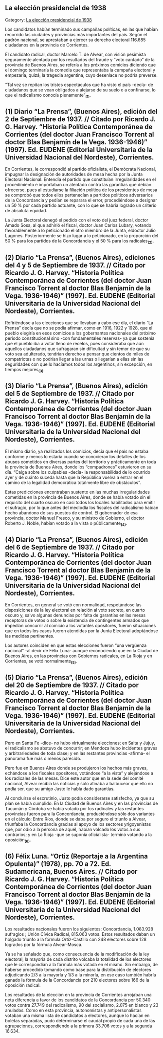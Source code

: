 ## La elección presidencial de 1938

Category: [La elección presidencial de 1938](http://descubrircorrientes.com.ar/2012/index.php/4065-corrientes-en-la-familia-argentina-1870-a-la-actualidad/de-pedro-numa-soto-a-blas-benjamin-de-la-vega-1932-1947/hacia-la-renovacion-presidencial-en-1937/la-eleccion-presidencial-de-1938)

Los candidatos habían terminado sus campañas políticas, en las que habían recorrido las ciudades y provincias más importantes del país. Según el padrón nacional, se aprestaban a ejercer su derecho electoral 116.685 ciudadanos en la provincia de Corrientes.

El candidato radical, doctor Marcelo T. de Alvear, con visión pesimista seguramente alentada por los resultados del fraude y “voto cantado” de la provincia de Buenos Aires, se refería a los próximos comicios diciendo que el domingo terminaría la comedia que representaba la campaña electoral y empezaría, quizá, la tragedia argentina, cuyo desenlace no podría preverse.

“Tal vez se repitan los tristes espectáculos que ha visto el país -decía- de ciudadanos que se vean obligados a alejarse de su suelo o a confinarse, lo que el radicalismo conocía plenamente”<sub><strong>(1)</strong></sub>.

## **(1)** Diario “La Prensa”, (Buenos Aires), edición del 2 de Septiembre de 1937. // Citado por Ricardo J. G. Harvey. “Historia Política Contemporánea de Corrientes (del doctor Juan Francisco Torrent al doctor Blas Benjamín de la Vega. 1936-1946)” (1997). Ed. EUDENE (Editorial Universitaria de la Universidad Nacional del Nordeste), Corrientes.

En Corrientes, le correspondió al partido oficialista, el Demócrata Nacional, impugnar la designación de autoridades de mesa hecha por la Junta Electoral Nacional. Entendía el partido que constituían irregularidades en el procedimiento e importaban un atentado contra las garantías que debían ofrecerse, pues al estudiarse la filiación política de los presidentes de mesa se comprobó que todos ellos pertenecían a partidos políticos adversarios de la Concordancia y pedían se reparara el error, procediéndose a designar un 50 % por cada partido actuante, con lo que se habría logrado un criterio de absoluta equidad.

La Junta Electoral denegó el pedido con el voto del juez federal, doctor Amado Sosa, al que adhirió el fiscal, doctor Juan Carlos Lubary, votando favorablemente a lo peticionado el otro miembro de la Junta, eldoctor Julio Lugones. Posteriormente se hizo lugar a lo peticionado, en la proporción del 50 % para los partidos de la Concordancia y el 50 % para los radicales<sub><strong>(2)</strong></sub>.

## **(2)** Diario “La Prensa”, (Buenos Aires), ediciones del 4 y 5 de Septiembre de 1937. // Citado por Ricardo J. G. Harvey. “Historia Política Contemporánea de Corrientes (del doctor Juan Francisco Torrent al doctor Blas Benjamín de la Vega. 1936-1946)” (1997). Ed. EUDENE (Editorial Universitaria de la Universidad Nacional del Nordeste), Corrientes.

Refiriéndose a las elecciones que se llevaban a cabo ese día, el diario “La Prensa” decía que no se podia afirmar, como en 1916, 1922 y 1928, que el pueblo elegiría en esos comicios a los gobernantes nacionales del próximo período constitucional sino -con fundamentales reservas- ya que sostenía que el pueblo iba a votar lleno de recelos, pues consideraba que aún aquellos ciudadanos que sufragaran sin dificultad y sin temor de que su voto sea adulterado, tendrían derecho a pensar que cientos de miles de compatriotas o no podrían llegar a las urnas o llegarían a ellas sin las seguridades con que lo hacíamos todos los argentinos, sin excepción, en tiempos mejores<sub><strong>(3)</strong></sub>.

## **(3)** Diario “La Prensa”, (Buenos Aires), edición del 5 de Septiembre de 1937. // Citado por Ricardo J. G. Harvey. “Historia Política Contemporánea de Corrientes (del doctor Juan Francisco Torrent al doctor Blas Benjamín de la Vega. 1936-1946)” (1997). Ed. EUDENE (Editorial Universitaria de la Universidad Nacional del Nordeste), Corrientes.

El mismo diario, ya realizados los comicios, decía que el país no estaba conforme y menos lo estaría cuando se conocieran los detalles de los abusos cometidos en diversas partes del territorio y prácticamente en toda la provincia de Buenos Aires, donde los “compadrones” estuvieron en su día. “Caiga sobre los culpables -decía- la responsabilidad de lo ocurrido ayer y de cuánto suceda hasta que la República vuelva a entrar en el camino de la legalidad democrática totalmente libre de obstáculos”.

Estas predicciones encontraban sustento en las muchas irregularidades cometidas en la provincia de Buenos Aires, donde se había votado sin el requisito del cuarto oscuro en casi todos los locales habilitados para emitir el sufragio, por lo que antes del mediodía los fiscales del radicalismo habían hecho abandono de sus puestos de control. El gobernador de esa provincia, doctor Manuel Fresco, y su ministro de Gobierno, el doctor Roberto J. Noble, habían votado a la vista o públicamente<sub><strong>(4)</strong></sub>.

## **(4)** Diario “La Prensa”, (Buenos Aires), edición del 6 de Septiembre de 1937. // Citado por Ricardo J. G. Harvey. “Historia Política Contemporánea de Corrientes (del doctor Juan Francisco Torrent al doctor Blas Benjamín de la Vega. 1936-1946)” (1997). Ed. EUDENE (Editorial Universitaria de la Universidad Nacional del Nordeste), Corrientes.

En Corrientes, en general se votó con normalidad, respetándose las disposiciones de la ley electoral en relación al voto secreto, en cuarto oscuro y, salvo algunas denuncias por falta de garantías en las mesas receptoras de votos o sobre la existencia de contingentes armados que impedían concurrir al comicio a los votantes opositores, fueron situaciones que en todos los casos fueron atendidas por la Junta Electoral adoptándose las medidas pertinentes.

Los autores coinciden en que estas elecciones fueron “una vergüenza nacional” -al decir de Félix Luna- aunque reconociendo que en la Ciudad de Buenos Aires, en las provincias con Gobiernos radicales, en La Rioja y en Corrientes, se votó normalmente<sub><strong>(5)</strong></sub>.

## **(5)** Diario “La Prensa”, (Buenos Aires), edición del 20 de Septiembre de 1937. // Citado por Ricardo J. G. Harvey. “Historia Política Contemporánea de Corrientes (del doctor Juan Francisco Torrent al doctor Blas Benjamín de la Vega. 1936-1946)” (1997). Ed. EUDENE (Editorial Universitaria de la Universidad Nacional del Nordeste), Corrientes.

Pero en Santa Fe -dice- no hubo virtualmente elecciones; en Salta y Jujuy, el radicalismo se abstuvo de concurrir; en Mendoza hubo incidentes graves y arbitrariedades de toda clase; y en las restantes provincias -afirma- el panorama fue más o menos parecido.

Pero fue en Buenos Aires donde se produjeron los hechos más graves, echándose a los fiscales opositores, votándose “a la vista” y alejándose a los radicales de las mesas. Dice este autor que en la sede del comité nacional, Alvear recibía las noticias y sólo atinaba a balbucear que ello no podía ser, que su amigo Justo le había dado garantías.

Al concluirse el escrutinio, Justo podía considerarse satisfecho, ya que su plan se había cumplido. En la Ciudad de Buenos Aires y en las provincias de Tucumán y Córdoba se había votado por los radicales y las restantes provincias fueron para la Concordancia, produciéndose sólo dos variantes en el cálculo: Entre Ríos, donde se daba por seguro el triunfo a Alvear, triunfaba la Concordancia gracias al apoyo de los sectores yrigoyenistas que, por odio a la persona de aquél, habían volcado los votos a sus contrarios; y en La Rioja -que se suponía oficialista- terminó votando a la oposición<sub><strong>(6)</strong></sub>.

## **(6)** Félix Luna. “Ortiz (Reportaje a la Argentina Opulenta)” (1978), pp. 70 a 72. Ed. Sudamericana, Buenos Aires. // Citado por Ricardo J. G. Harvey. “Historia Política Contemporánea de Corrientes (del doctor Juan Francisco Torrent al doctor Blas Benjamín de la Vega. 1936-1946)” (1997). Ed. EUDENE (Editorial Universitaria de la Universidad Nacional del Nordeste), Corrientes.

Los resultados nacionales fueron los siguientes: Concordancia, 1.083.928 sufragios ; Unión Cívica Radical, 815.063 votos. Estos resultados daban un holgado triunfo a la fórmula Ortiz-Castillo con 248 electores sobre 128 logrados por la fórmula Alvear-Mosca.

Ya se ha señalado que, como consecuencia de la modificación de la ley electoral, la mayoría de cada distrito volcaba la totalidad de los electores que le correspondían a la fórmula más votada en el mismo. Sin embargo, de haberse procedido tomando como base para la distribución de electores adjudicando 2/3 a la mayoría y 1/3 a la minoría, en ese caso también habría ganado la fórmula de la Concordancia por 210 electores sobre 166 de la oposición radical.

Los resultados de la elección en la provincia de Corrientes arrojaban una neta diferencia a favor de los candidatos de la Concordancia por 50.340 votos contra 27.749 del radicalismo, 90 del socialismo, 2.075 en blanco y 23 anulados. Como en esta provincia, autonomistas y antipersonalistas votaban una misma lista de candidatos a electores, aunque lo hacían en boletas separadas, pudo determinarse el caudal propio de cada una de las agrupaciones, correspondiendo a la primera 33.706 votos y a la segunda 16.634.